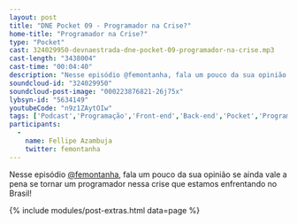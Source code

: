 ```yaml
---
layout: post
title: "DNE Pocket 09 - Programador na Crise?"
home-title: "Programador na Crise?"
type: "Pocket"
cast: 324029950-devnaestrada-dne-pocket-09-programador-na-crise.mp3
cast-length: "3438004"
cast-time: "00:04:40"
description: "Nesse episódio @femontanha, fala um pouco da sua opinião se ainda vale a pena se tornar um programador nessa crise que estamos enfrentando no Brasil!"
soundcloud-id: "324029950"
soundcloud-post-image: "000223876821-26j75x"
lybsyn-id: "5634149"
youtubeCode: "n9z1ZAytOIw"
tags: ['Podcast','Programação','Front-end','Back-end','Pocket','Programar','Crise']
participants:
  -
    name: Fellipe Azambuja
    twitter: femontanha
---
```


Nesse episódio [@femontanha](http://twitter.com/femontanha), fala um pouco da sua opinião se ainda vale a pena se tornar um programador nessa crise que estamos enfrentando no Brasil!

{% include modules/post-extras.html data=page %}
